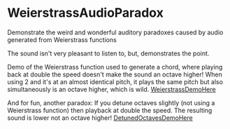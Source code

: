 # WeierstrassAudioParadox
Demonstrate the weird and wonderful auditory paradoxes caused by audio generated from Weierstrass functions

The sound isn't very pleasant to listen to, but, demonstrates the point.

Demo of the Weierstrass function used to generate a chord, where playing back at double the speed doesn't make the sound an octave higher! When using 2 and it's at an almost identical pitch, it plays the same pitch but also simultaneously is an octave higher, which is wild.
[WeierstrassDemoHere](https://drive.google.com/file/d/1S5B6RBmhnGKVxPV0XI6xP_GAA-q7SNU2/view?usp=sharing)

And for fun, another paradox: If you detune octaves slightly (not using a Weierstrass function) then playback at double the speed. The resulting sound is lower not an octave higher!
[DetunedOctavesDemoHere](https://drive.google.com/file/d/1QWnjfkCK_fTWnlyPbb9RijlrVq-AIWIg/view?usp=sharing)

